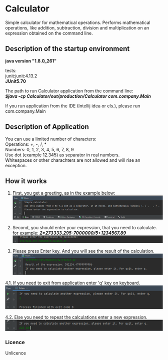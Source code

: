 # Calculator
 Simple calculator for mathematical operations. Performs mathematical
 operations, like addition, subtraction, division and multiplication 
 on an expression obtained on the command line. 
 
## Description of the startup environment
**java version "1.8.0_261"**

tests:  
junit:junit:4.13.2  
**JUnit5.70**  

The path to run Calculator application from the command line:  
***$java -cp Calculator/out/production/Calculator com.company.Main***

If you run application from the IDE (Intellij idea or els.),
 please run com.company.Main 

## Description of Application
You can use a limited number of characters:  
Operations: +, -, /, *  
Numbers: 0, 1, 2, 3, 4, 5, 6, 7, 8, 9  
Use dot (example 12.345) as separator in real numbers.  
Whitespaces or other charachters are not allowed and will rise an exception.

## How it works
1. First, you get a greeting, as in the example below:
![GreetingCalculator](images/GreetingCalculator.png)

2. Second, you should enter your expression, that you need to calculate.  
for example: ***2\*273333.295-7000000/5+1234567.89***
![EnteredExpression](images/EnteredExpression.png)

3. Please press Enter key. And you will see the result of the calculation. 
![CalculationResult](images/CalculationResult.png)

4.1. If you need to exit from application enter 'q' key on keyboard.
![Quit](images/Quit.png)

4.2. Else you need to repeat the calculations enter a new expression.
![NewCalculation](images/NewCalculation.png)

### Licence
Unlicence